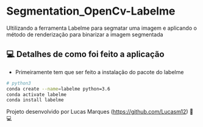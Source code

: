 # Segmentation_OpenCv-Labelme
Ultilizando a ferramenta Labelme para segmatar uma imagem e aplicando o método de renderização para binarizar a imagem segmentada
## :computer: Detalhes de como foi feito a aplicação
- Primeiramente tem que ser feito a instalação do pacote do labelme
```bash
# python3
conda create --name=labelme python=3.6
conda activate labelme
conda install labelme
```

Projeto desenvolvido por Lucas Marques (https://github.com/Lucasm12) :man::computer:
